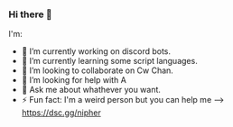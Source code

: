 ### Hi there 👋


I'm:

- 🔭 I’m currently working on discord bots.
- 🌱 I’m currently learning some script languages.
- 👯 I’m looking to collaborate on Cw Chan.
- 🤔 I’m looking for help with A
- 💬 Ask me about whathever you want.
- ⚡ Fun fact: I'm a weird person but you can help me
--> https://dsc.gg/nipher

